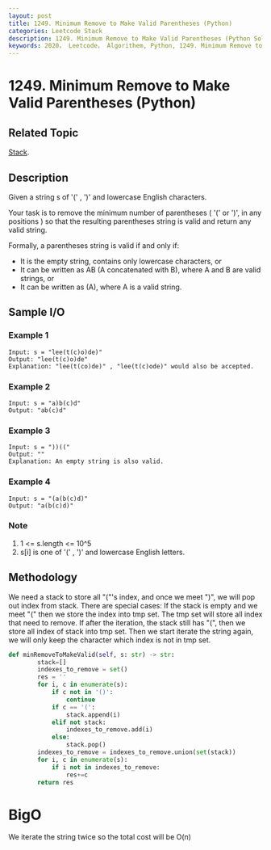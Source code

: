 ```yaml
---
layout: post
title: 1249. Minimum Remove to Make Valid Parentheses (Python)
categories: Leetcode Stack
description: 1249. Minimum Remove to Make Valid Parentheses (Python Solution)
keywords: 2020， Leetcode， Algorithem, Python, 1249. Minimum Remove to Make Valid Parentheses, zhenyu, Stack
---
```


# 1249. Minimum Remove to Make Valid Parentheses (Python)

## Related Topic
<a href="/categories/#Stack" target="_blank"> Stack</a>.

## Description
Given a string s of '(' , ')' and lowercase English characters. 

Your task is to remove the minimum number of parentheses ( '(' or ')', in any positions ) so that the resulting parentheses string is valid and return any valid string.

Formally, a parentheses string is valid if and only if:

* It is the empty string, contains only lowercase characters, or
* It can be written as AB (A concatenated with B), where A and B are valid strings, or
* It can be written as (A), where A is a valid string.

## Sample I/O

### Example 1

```
Input: s = "lee(t(c)o)de)"
Output: "lee(t(c)o)de"
Explanation: "lee(t(co)de)" , "lee(t(c)ode)" would also be accepted.
```

### Example 2

```
Input: s = "a)b(c)d"
Output: "ab(c)d"
```

### Example 3

```
Input: s = "))(("
Output: ""
Explanation: An empty string is also valid.
```

### Example 4

```
Input: s = "(a(b(c)d)"
Output: "a(b(c)d)"
```

### Note
1. 1 <= s.length <= 10^5
2. s[i] is one of  '(' , ')' and lowercase English letters.

## Methodology
We need a stack to store all "("'s index, and once we meet ")", we will pop out index from stack. There are special cases: If the stack is empty and we meet "(" then we store the index into tmp set. The tmp set will store all index that need to remove. If after the iteration, the stack still has "(", then we store all index of stack into tmp set. Then we start iterate the string again, we will only keep the character which index is not in tmp set.




```python
def minRemoveToMakeValid(self, s: str) -> str:
        stack=[]
        indexes_to_remove = set()
        res = ''
        for i, c in enumerate(s):
            if c not in '()':
                continue
            if c == '(':
                stack.append(i)
            elif not stack:
                indexes_to_remove.add(i)
            else:
                stack.pop()
        indexes_to_remove = indexes_to_remove.union(set(stack))
        for i, c in enumerate(s):
            if i not in indexes_to_remove:
                res+=c
        return res
```
# BigO
We iterate the string twice so the total cost will be O(n)